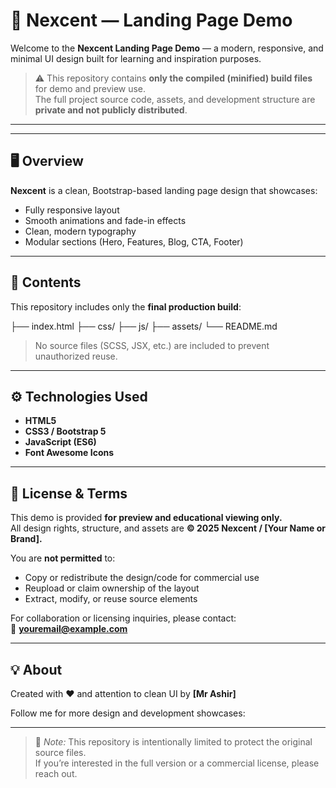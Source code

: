 # 🌱 Nexcent — Landing Page Demo

Welcome to the **Nexcent Landing Page Demo** — a modern, responsive, and minimal UI design built for learning and inspiration purposes.

> ⚠️ This repository contains **only the compiled (minified) build files** for demo and preview use.  
> The full project source code, assets, and development structure are **private and not publicly distributed**.

---


---

## 🖥️ Overview

**Nexcent** is a clean, Bootstrap-based landing page design that showcases:  

- Fully responsive layout  
- Smooth animations and fade-in effects  
- Clean, modern typography  
- Modular sections (Hero, Features, Blog, CTA, Footer)

---

## 📁 Contents

This repository includes only the **final production build**:

├── index.html
├── css/
├── js/
├── assets/
└── README.md

> No source files (SCSS, JSX, etc.) are included to prevent unauthorized reuse.

---

## ⚙️ Technologies Used

- **HTML5**  
- **CSS3 / Bootstrap 5**  
- **JavaScript (ES6)**  
- **Font Awesome Icons**

---

## 📜 License & Terms

This demo is provided **for preview and educational viewing only.**  
All design rights, structure, and assets are **© 2025 Nexcent / [Your Name or Brand].**

You are **not permitted** to:

- Copy or redistribute the design/code for commercial use  
- Reupload or claim ownership of the layout  
- Extract, modify, or reuse source elements  

For collaboration or licensing inquiries, please contact:  
📩 **youremail@example.com**

---

## 💡 About

Created with ❤️ and attention to clean UI by **[Mr Ashir]**  

Follow me for more design and development showcases:  


---

> 🧠 *Note:* This repository is intentionally limited to protect the original source files.  
> If you’re interested in the full version or a commercial license, please reach out.
